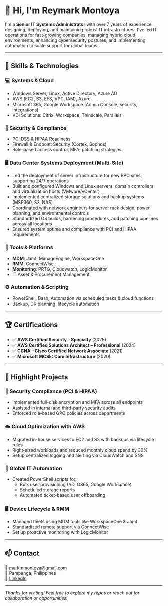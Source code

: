 # 👋 Hi, I'm Reymark Montoya

I'm a **Senior IT Systems Administrator** with over 7 years of experience designing, deploying, and maintaining robust IT infrastructures. I've led IT operations for fast-growing companies, managing hybrid cloud environments, enhancing cybersecurity postures, and implementing automation to scale support for global teams.

---

## 🧰 Skills & Technologies

### 💻 Systems & Cloud
- Windows Server, Linux, Active Directory, Azure AD
- AWS (EC2, S3, EFS, VPC, IAM), Azure
- Microsoft 365, Google Workspace (Admin Console, security, integrations)
- VDI Solutions: Citrix, Workspace, Thinscale, Parallels

### 🔐 Security & Compliance
- PCI DSS & HIPAA Readiness
- Firewall & Endpoint Security (Cortex, Sophos)
- Role-based access control, MFA, patching strategies

### 🖥️ Data Center Systems Deployment (Multi-Site)
- Led the deployment of server infrastructure for new BPO sites, supporting 24/7 operations
- Built and configured Windows and Linux servers, domain controllers, and virtualization hosts (VMware/vCenter)
- Implemented centralized storage solutions and backup systems (MSP360, S3, NAS)
- Coordinated with network engineers for server rack design, power planning, and environmental controls
- Standardized OS builds, hardening procedures, and patching pipelines across all locations
- Ensured system uptime and compliance with PCI and HIPAA requirements

### 🧩 Tools & Platforms
- **MDM**: Jamf, ManageEngine, WorkspaceOne
- **RMM**: ConnectWise
- **Monitoring**: PRTG, Cloudwatch, LogicMonitor
- IT Asset & Procurement Management

### ⚙️ Automation & Scripting
- PowerShell, Bash, Automation via scheduled tasks & cloud functions
- Backup, DR planning, lifecycle automation

---

## 🏆 Certifications

- ✅ **AWS Certified Security – Specialty** (2025)
- ✅ **AWS Certified Solutions Architect – Professional** (2024)
- ✅ **CCNA – Cisco Certified Network Associate** (2021)
- ✅ **Microsoft MCSE: Core Infrastructure** (2020)

---

## 🚀 Highlight Projects

### 🔐 **Security Compliance (PCI & HIPAA)**
- Implemented full-disk encryption and MFA across all endpoints
- Assisted in internal and third-party security audits
- Enforced role-based GPO policies across departments

### ☁️ **Cloud Optimization with AWS**
- Migrated in-house services to EC2 and S3 with backups via lifecycle rules
- Right-sized workloads and reduced monthly cloud spend by 30%
- Setup centralized logging and alerting via CloudWatch and SNS

### 🔧 **Global IT Automation**
- Created PowerShell scripts for:
  - Bulk user provisioning (AD, O365, Google Workspace)
  - Scheduled storage reports
  - Automated ticket-based user offboarding

### 🖥️ **Device Lifecycle & RMM**
- Managed fleets using MDM tools like WorkspaceOne & Jamf
- Standardized remote support via ConnectWise
- Set up proactive monitoring with LogicMonitor

---

## 📫 Contact

📧 markmmontoya@gmail.com  
📍 Pampanga, Philippines  
🔗 [LinkedIn](https://www.linkedin.com/in/reymark-montoya-2774b412a/)

---

_Thanks for visiting! Feel free to explore my repos or reach out for collaboration or opportunities._
